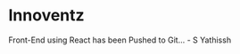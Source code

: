 # Innoventz
Front-End using React has been Pushed to Git... 
                                  - S Yathissh
